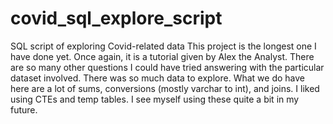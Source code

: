 # covid_sql_explore_script
SQL script of exploring Covid-related data
This project is the longest one I have done yet.  Once again, it is a tutorial given by Alex the Analyst.
There are so many other questions I could have tried answering with the particular dataset involved.  There was so much data to explore.
What we do have here are a lot of sums, conversions (mostly varchar to int), and joins.
I liked using CTEs and temp tables.  I see myself using these quite a bit in my future.

